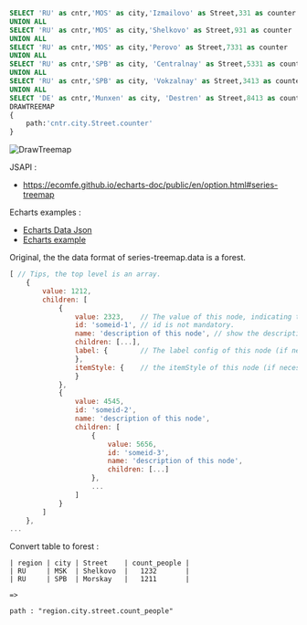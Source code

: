 
```sql
SELECT 'RU' as cntr,'MOS' as city,'Izmailovo' as Street,331 as counter
UNION ALL
SELECT 'RU' as cntr,'MOS' as city,'Shelkovo' as Street,931 as counter
UNION ALL
SELECT 'RU' as cntr,'MOS' as city,'Perovo' as Street,7331 as counter
UNION ALL
SELECT 'RU' as cntr,'SPB' as city, 'Centralnay' as Street,5331 as counter
UNION ALL
SELECT 'RU' as cntr,'SPB' as city, 'Vokzalnay' as Street,3413 as counter
UNION ALL
SELECT 'DE' as cntr,'Munxen' as city, 'Destren' as Street,8413 as counter
DRAWTREEMAP
{
    path:'cntr.city.Street.counter'
}
```

![DrawTreemap](/img/draw-treemap.png)


JSAPI :

* https://ecomfe.github.io/echarts-doc/public/en/option.html#series-treemap

Echarts examples :

* [Echarts Data Json](https://ecomfe.github.io/echarts-examples/public/data/asset/data/disk.tree.json)
* [Echarts example](https://ecomfe.github.io/echarts-examples/public/editor.html?c=treemap-disk)


Original, the the data format of series-treemap.data is a forest.

```javascript
[ // Tips, the top level is an array.
    {
        value: 1212,
        children: [
            {
                value: 2323,    // The value of this node, indicating the area size.
                id: 'someid-1', // id is not mandatory.
                name: 'description of this node', // show the description text in rectangle.
                children: [...],
                label: {        // The label config of this node (if necessary).
                },
                itemStyle: {    // the itemStyle of this node (if necessary).
                }
            },
            {
                value: 4545,
                id: 'someid-2',
                name: 'description of this node',
                children: [
                    {
                        value: 5656,
                        id: 'someid-3',
                        name: 'description of this node',
                        children: [...]
                    },
                    ...
                ]
            }
        ]
    },
...

```



Convert table to forest :

```
| region | city | Street    | count_people |
| RU     | MSK  | Shelkovo  |   1232       |
| RU     | SPB  | Morskay   |   1211       |

=>

path : "region.city.street.count_people"

```



